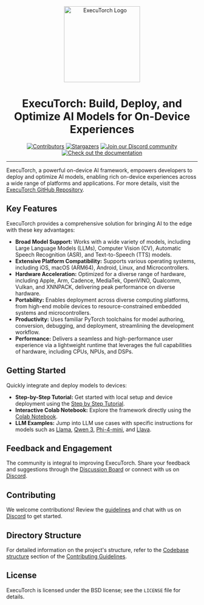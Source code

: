 <div align="center">
  <img src="docs/source/_static/img/et-logo.png" alt="ExecuTorch Logo" width="200">
  <h1>ExecuTorch: Build, Deploy, and Optimize AI Models for On-Device Experiences</h1>
</div>

<div align="center">
  <a href="https://github.com/pytorch/executorch/graphs/contributors"><img src="https://img.shields.io/github/contributors/pytorch/executorch?style=for-the-badge&color=blue" alt="Contributors"></a>
  <a href="https://github.com/pytorch/executorch/stargazers"><img src="https://img.shields.io/github/stars/pytorch/executorch?style=for-the-badge&color=blue" alt="Stargazers"></a>
  <a href="https://discord.gg/Dh43CKSAdc"><img src="https://img.shields.io/badge/Discord-Join%20Us-purple?logo=discord&logoColor=white&style=for-the-badge" alt="Join our Discord community"></a>
  <a href="https://pytorch.org/executorch/main/index"><img src="https://img.shields.io/badge/Documentation-000?logo=googledocs&logoColor=FFE165&style=for-the-badge" alt="Check out the documentation"></a>
  <hr>
</div>

ExecuTorch, a powerful on-device AI framework, empowers developers to deploy and optimize AI models, enabling rich on-device experiences across a wide range of platforms and applications.  For more details, visit the [ExecuTorch GitHub Repository](https://github.com/pytorch/executorch).

## Key Features

ExecuTorch provides a comprehensive solution for bringing AI to the edge with these key advantages:

*   **Broad Model Support:**  Works with a wide variety of models, including Large Language Models (LLMs), Computer Vision (CV), Automatic Speech Recognition (ASR), and Text-to-Speech (TTS) models.
*   **Extensive Platform Compatibility:** Supports various operating systems, including iOS, macOS (ARM64), Android, Linux, and Microcontrollers.
*   **Hardware Acceleration:** Optimized for a diverse range of hardware, including Apple, Arm, Cadence, MediaTek, OpenVINO, Qualcomm, Vulkan, and XNNPACK, delivering peak performance on diverse hardware.
*   **Portability:**  Enables deployment across diverse computing platforms, from high-end mobile devices to resource-constrained embedded systems and microcontrollers.
*   **Productivity:** Uses familiar PyTorch toolchains for model authoring, conversion, debugging, and deployment, streamlining the development workflow.
*   **Performance:** Delivers a seamless and high-performance user experience via a lightweight runtime that leverages the full capabilities of hardware, including CPUs, NPUs, and DSPs.

## Getting Started

Quickly integrate and deploy models to devices:

*   **Step-by-Step Tutorial:**  Get started with local setup and device deployment using the [Step by Step Tutorial](https://pytorch.org/executorch/stable/getting-started.html).
*   **Interactive Colab Notebook:** Explore the framework directly using the [Colab Notebook](https://colab.research.google.com/drive/1qpxrXC3YdJQzly3mRg-4ayYiOjC6rue3?usp=sharing).
*   **LLM Examples:**  Jump into LLM use cases with specific instructions for models such as [Llama](examples/models/llama/README.md), [Qwen 3](examples/models/qwen3/README.md), [Phi-4-mini](examples/models/phi_4_mini/README.md), and [Llava](examples/models/llava/README.md).

## Feedback and Engagement

The community is integral to improving ExecuTorch.  Share your feedback and suggestions through the [Discussion Board](https://github.com/pytorch/executorch/discussions) or connect with us on [Discord](https://discord.gg/Dh43CKSAdc).

## Contributing

We welcome contributions!  Review the [guidelines](CONTRIBUTING.md) and chat with us on [Discord](https://discord.gg/Dh43CKSAdc) to get started.

## Directory Structure

For detailed information on the project's structure, refer to the [Codebase structure](CONTRIBUTING.md#codebase-structure) section of the [Contributing Guidelines](CONTRIBUTING.md).

## License

ExecuTorch is licensed under the BSD license; see the `LICENSE` file for details.